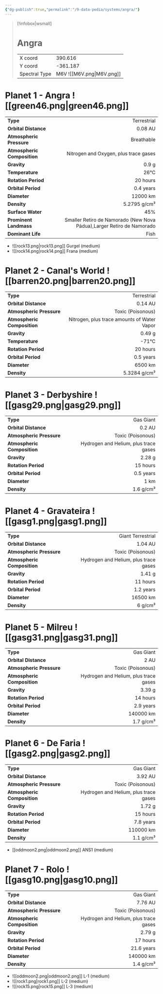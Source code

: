 ```yaml
---
{"dg-publish":true,"permalink":"/9-data-pedia/systems/angra/"}
---
```


> [!infobox|wsmall]
> # Angra
> | | |
> | - | - |
> | X coord | 390.616 |
> | Y coord| -361.187 |
> | Spectral Type | M6V ![[M6V.png\|M6V.png]] |

# Planet 1 - Angra ![[green46.png\|green46.png]]
|                             |                           |
| --------------------------- | -------------------------:|
| **Type**                    |             Terrestrial |
| **Orbital Distance**        |   0.08 AU |
| **Atmospheric Pressure**    |       Breathable |
| **Atmospheric Composition** |      Nitrogen and Oxygen, plus trace gases |
| **Gravity**                 |        0.9 g |
| **Temperature**             |    26°C |
| **Rotation Period**         |  20 hours |
| **Orbital Period** | 0.4 years |
| **Diameter**                |      12000 km | 
| **Density**                 |    5.2795 g/cm³ |
| **Surface Water**           |           45% | 
| **Prominent Landmass**      |         Smaller Retiro de Namorado (New Nova Pádua),Larger Retiro de Namorado | 
| **Dominant Life**           |         Fish |



- ![[rock13.png\|rock13.png]] Gurgel (medium)
- ![[rock14.png\|rock14.png]] Frana (medium)


# Planet 2 - Canal's World ![[barren20.png\|barren20.png]]
|                             |                           |
| --------------------------- | -------------------------:|
| **Type**                    |             Terrestrial |
| **Orbital Distance**        |   0.14 AU |
| **Atmospheric Pressure**    |       Toxic (Poisonous) |
| **Atmospheric Composition** |      Nitrogen, plus trace amounts of Water Vapor |
| **Gravity**                 |        0.49 g |
| **Temperature**             |    -71°C |
| **Rotation Period**         |  20 hours |
| **Orbital Period** | 0.5 years |
| **Diameter**                |      6500 km | 
| **Density**                 |    5.3284 g/cm³ |





# Planet 3 - Derbyshire ![[gasg29.png\|gasg29.png]]
|                             |                           |
| --------------------------- | -------------------------:|
| **Type**                    |             Gas Giant |
| **Orbital Distance**        |   0.2 AU |
| **Atmospheric Pressure**    |       Toxic (Poisonous) |
| **Atmospheric Composition** |      Hydrogen and Helium, plus trace gases |
| **Gravity**                 |        2.28 g |
| **Rotation Period**         |  15 hours |
| **Orbital Period** | 0.5 years |
| **Diameter**                |      1 km | 
| **Density**                 |    1.6 g/cm³ |





# Planet 4 - Gravateira ![[gasg1.png\|gasg1.png]]
|                             |                           |
| --------------------------- | -------------------------:|
| **Type**                    |             Giant Terrestrial |
| **Orbital Distance**        |   1.04 AU |
| **Atmospheric Pressure**    |       Toxic (Poisonous) |
| **Atmospheric Composition** |      Hydrogen and Helium, plus trace gases |
| **Gravity**                 |        1.41 g |
| **Rotation Period**         |  11 hours |
| **Orbital Period** | 1.2 years |
| **Diameter**                |      16500 km | 
| **Density**                 |    6 g/cm³ |





# Planet 5 - Milreu ![[gasg31.png\|gasg31.png]]
|                             |                           |
| --------------------------- | -------------------------:|
| **Type**                    |             Gas Giant |
| **Orbital Distance**        |   2 AU |
| **Atmospheric Pressure**    |       Toxic (Poisonous) |
| **Atmospheric Composition** |      Hydrogen and Helium, plus trace gases |
| **Gravity**                 |        3.39 g |
| **Rotation Period**         |  14 hours |
| **Orbital Period** | 2.9 years |
| **Diameter**                |      140000 km | 
| **Density**                 |    1.7 g/cm³ |





# Planet 6 - De Faria ![[gasg2.png\|gasg2.png]]
|                             |                           |
| --------------------------- | -------------------------:|
| **Type**                    |             Gas Giant |
| **Orbital Distance**        |   3.92 AU |
| **Atmospheric Pressure**    |       Toxic (Poisonous) |
| **Atmospheric Composition** |      Hydrogen and Helium, plus trace gases |
| **Gravity**                 |        1.72 g |
| **Rotation Period**         |  15 hours |
| **Orbital Period** | 7.8 years |
| **Diameter**                |      110000 km | 
| **Density**                 |    1.1 g/cm³ |



- [[oddmoon2.png\|oddmoon2.png]] ANS1 (medium)

# Planet 7 - Rolo ![[gasg10.png\|gasg10.png]]
|                             |                           |
| --------------------------- | -------------------------:|
| **Type**                    |             Gas Giant |
| **Orbital Distance**        |   7.76 AU |
| **Atmospheric Pressure**    |       Toxic (Poisonous) |
| **Atmospheric Composition** |      Hydrogen and Helium, plus trace gases |
| **Gravity**                 |        2.79 g |
| **Rotation Period**         |  17 hours |
| **Orbital Period** | 21.6 years |
| **Diameter**                |      140000 km | 
| **Density**                 |    1.4 g/cm³ |



- ![[oddmoon2.png\|oddmoon2.png]] L-1 (medium)
- ![[rock1.png\|rock1.png]] L-2 (medium)
- ![[rock15.png\|rock15.png]] L-3 (medium)


